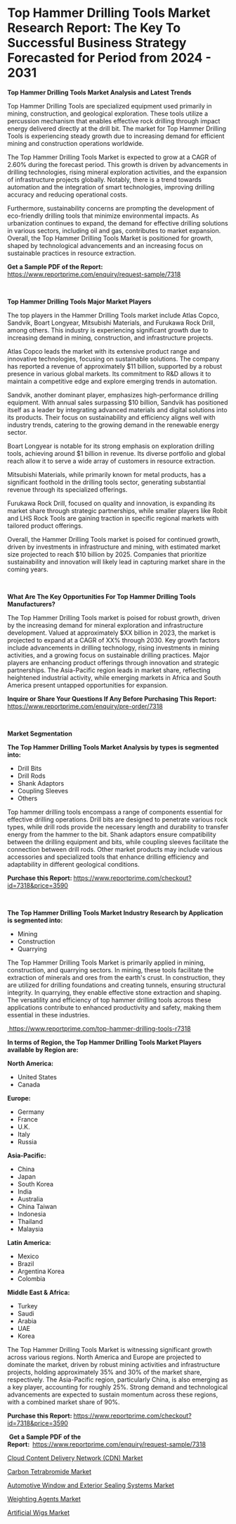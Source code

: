 <p><h1>Top Hammer Drilling Tools Market Research Report: The Key To Successful Business Strategy Forecasted for Period from 2024 - 2031</h1></p><p><strong>Top Hammer Drilling Tools Market Analysis and Latest Trends</strong></p>
<p><p>Top Hammer Drilling Tools are specialized equipment used primarily in mining, construction, and geological exploration. These tools utilize a percussion mechanism that enables effective rock drilling through impact energy delivered directly at the drill bit. The market for Top Hammer Drilling Tools is experiencing steady growth due to increasing demand for efficient mining and construction operations worldwide.</p><p>The Top Hammer Drilling Tools Market is expected to grow at a CAGR of 2.60% during the forecast period. This growth is driven by advancements in drilling technologies, rising mineral exploration activities, and the expansion of infrastructure projects globally. Notably, there is a trend towards automation and the integration of smart technologies, improving drilling accuracy and reducing operational costs.</p><p>Furthermore, sustainability concerns are prompting the development of eco-friendly drilling tools that minimize environmental impacts. As urbanization continues to expand, the demand for effective drilling solutions in various sectors, including oil and gas, contributes to market expansion. Overall, the Top Hammer Drilling Tools Market is positioned for growth, shaped by technological advancements and an increasing focus on sustainable practices in resource extraction.</p></p>
<p><strong>Get a Sample PDF of the Report:&nbsp;</strong> <a href="https://www.reportprime.com/enquiry/request-sample/7318">https://www.reportprime.com/enquiry/request-sample/7318</a></p>
<p>&nbsp;</p>
<p><strong>Top Hammer Drilling Tools Major Market Players</strong></p>
<p><p>The top players in the Hammer Drilling Tools market include Atlas Copco, Sandvik, Boart Longyear, Mitsubishi Materials, and Furukawa Rock Drill, among others. This industry is experiencing significant growth due to increasing demand in mining, construction, and infrastructure projects.</p><p>Atlas Copco leads the market with its extensive product range and innovative technologies, focusing on sustainable solutions. The company has reported a revenue of approximately $11 billion, supported by a robust presence in various global markets. Its commitment to R&D allows it to maintain a competitive edge and explore emerging trends in automation.</p><p>Sandvik, another dominant player, emphasizes high-performance drilling equipment. With annual sales surpassing $10 billion, Sandvik has positioned itself as a leader by integrating advanced materials and digital solutions into its products. Their focus on sustainability and efficiency aligns well with industry trends, catering to the growing demand in the renewable energy sector.</p><p>Boart Longyear is notable for its strong emphasis on exploration drilling tools, achieving around $1 billion in revenue. Its diverse portfolio and global reach allow it to serve a wide array of customers in resource extraction.</p><p>Mitsubishi Materials, while primarily known for metal products, has a significant foothold in the drilling tools sector, generating substantial revenue through its specialized offerings. </p><p>Furukawa Rock Drill, focused on quality and innovation, is expanding its market share through strategic partnerships, while smaller players like Robit and LHS Rock Tools are gaining traction in specific regional markets with tailored product offerings.</p><p>Overall, the Hammer Drilling Tools market is poised for continued growth, driven by investments in infrastructure and mining, with estimated market size projected to reach $10 billion by 2025. Companies that prioritize sustainability and innovation will likely lead in capturing market share in the coming years.</p></p>
<p>&nbsp;</p>
<p><strong>What Are The Key Opportunities For Top Hammer Drilling Tools Manufacturers?</strong></p>
<p><p>The Top Hammer Drilling Tools market is poised for robust growth, driven by the increasing demand for mineral exploration and infrastructure development. Valued at approximately $XX billion in 2023, the market is projected to expand at a CAGR of XX% through 2030. Key growth factors include advancements in drilling technology, rising investments in mining activities, and a growing focus on sustainable drilling practices. Major players are enhancing product offerings through innovation and strategic partnerships. The Asia-Pacific region leads in market share, reflecting heightened industrial activity, while emerging markets in Africa and South America present untapped opportunities for expansion.</p></p>
<p><strong>Inquire or Share Your Questions If Any Before Purchasing This Report:</strong> <a href="https://www.reportprime.com/enquiry/pre-order/7318">https://www.reportprime.com/enquiry/pre-order/7318</a></p>
<p>&nbsp;</p>
<p><strong>Market Segmentation</strong></p>
<p><strong>The Top Hammer Drilling Tools Market Analysis by types is segmented into:</strong></p>
<p><ul><li>Drill Bits</li><li>Drill Rods</li><li>Shank Adaptors</li><li>Coupling Sleeves</li><li>Others</li></ul></p>
<p><p>Top hammer drilling tools encompass a range of components essential for effective drilling operations. Drill bits are designed to penetrate various rock types, while drill rods provide the necessary length and durability to transfer energy from the hammer to the bit. Shank adaptors ensure compatibility between the drilling equipment and bits, while coupling sleeves facilitate the connection between drill rods. Other market products may include various accessories and specialized tools that enhance drilling efficiency and adaptability in different geological conditions.</p></p>
<p><strong>Purchase this Report:&nbsp;</strong><a href="https://www.reportprime.com/checkout?id=7318&price=3590">https://www.reportprime.com/checkout?id=7318&price=3590</a></p>
<p>&nbsp;</p>
<p><strong>The Top Hammer Drilling Tools Market Industry Research by Application is segmented into:</strong></p>
<p><ul><li>Mining</li><li>Construction</li><li>Quarrying</li></ul></p>
<p><p>The Top Hammer Drilling Tools Market is primarily applied in mining, construction, and quarrying sectors. In mining, these tools facilitate the extraction of minerals and ores from the earth's crust. In construction, they are utilized for drilling foundations and creating tunnels, ensuring structural integrity. In quarrying, they enable effective stone extraction and shaping. The versatility and efficiency of top hammer drilling tools across these applications contribute to enhanced productivity and safety, making them essential in these industries.</p></p>
<p><a href="https://www.reportprime.com/top-hammer-drilling-tools-r7318">&nbsp;https://www.reportprime.com/top-hammer-drilling-tools-r7318</a></p>
<p><strong>In terms of Region, the Top Hammer Drilling Tools Market Players available by Region are:</strong></p>
<p>
    <p> <strong> North America: </strong>
        <ul>
            <li>United States</li>
            <li>Canada</li>
        </ul>
        </p> 
    <p> <strong> Europe: </strong>
        <ul>
            <li>Germany</li>
            <li>France</li>
            <li>U.K.</li>
            <li>Italy</li>
            <li>Russia</li>
        </ul>
        </p> 
    <p> <strong> Asia-Pacific: </strong>
        <ul>
            <li>China</li>
            <li>Japan</li>
            <li>South Korea</li>
            <li>India</li>
            <li>Australia</li>
            <li>China Taiwan</li>
            <li>Indonesia</li>
            <li>Thailand</li>
            <li>Malaysia</li>
        </ul>
        </p> 
    <p> <strong> Latin America: </strong>
        <ul>
            <li>Mexico</li>
            <li>Brazil</li>
            <li>Argentina Korea</li>
            <li>Colombia</li>
        </ul>
        </p> 
    <p> <strong> Middle East & Africa: </strong>
        <ul>
            <li>Turkey</li>
            <li>Saudi</li>
            <li>Arabia</li>
            <li>UAE</li>
            <li>Korea</li>
        </ul>
    </p>
    </p>
<p><p>The Top Hammer Drilling Tools Market is witnessing significant growth across various regions. North America and Europe are projected to dominate the market, driven by robust mining activities and infrastructure projects, holding approximately 35% and 30% of the market share, respectively. The Asia-Pacific region, particularly China, is also emerging as a key player, accounting for roughly 25%. Strong demand and technological advancements are expected to sustain momentum across these regions, with a combined market share of 90%.</p></p>
<p><strong>Purchase this Report: </strong><a href="https://www.reportprime.com/checkout?id=7318&price=3590">https://www.reportprime.com/checkout?id=7318&price=3590</a></p>
<p>&nbsp;<strong>Get a Sample PDF of the Report:&nbsp;&nbsp;</strong><a href="https://www.reportprime.com/enquiry/request-sample/7318">https://www.reportprime.com/enquiry/request-sample/7318</a></p>
<p><strong></strong></p>
<p><p><a href="https://www.linkedin.com/pulse/charting-future-comprehensive-analysis-global-cloud-content-vn30f?trackingId=DWi7rt5VQkeNq3e5S%2FnOow%3D%3D">Cloud Content Delivery Network (CDN) Market</a></p><p><a href="https://issuu.com/reportprime-2/docs/carbon-tetrabromide-market-size-203_03a527db36a9e8">Carbon Tetrabromide Market</a></p><p><a href="https://www.linkedin.com/pulse/global-automotive-window-exterior-sealing-systems-market-sector-orj3e?trackingId=hsIEuHSER9O%2BgkLoxxhpfA%3D%3D">Automotive Window and Exterior Sealing Systems Market</a></p><p><a href="https://issuu.com/reportprime-2/docs/weighting-agents-market-size-2030.p_bdf9b21529384f">Weighting Agents Market</a></p><p><a href="https://medium.com/@bubursruntul3/how-will-the-artificial-wigs-market-evolve-market-growth-analysis-for-the-year-2024-2031-b5648e3e89ba">Artificial Wigs Market</a></p></p>